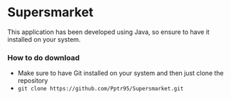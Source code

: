 # Supersmarket #

This application has been developed using Java, so ensure to have it installed on your system.

### How to do download ###

* Make sure to have Git installed on your system and then just clone the repository
* `git clone https://github.com/Pptr95/Supersmarket.git`
